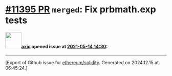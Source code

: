 # [\#11395 PR](https://github.com/ethereum/solidity/pull/11395) `merged`: Fix prbmath.exp tests

#### <img src="https://avatars.githubusercontent.com/u/20340?v=4" width="50">[axic](https://github.com/axic) opened issue at [2021-05-14 14:30](https://github.com/ethereum/solidity/pull/11395):






-------------------------------------------------------------------------------



[Export of Github issue for [ethereum/solidity](https://github.com/ethereum/solidity). Generated on 2024.12.15 at 06:45:24.]
